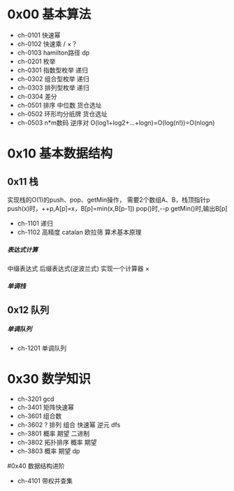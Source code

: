 ﻿# 0x00 基本算法
- ch-0101 快速幂
- ch-0102 快速乘 / ×？
- ch-0103 hamilton路径 dp
- ch-0201 枚举
- ch-0301 指数型枚举 递归 
- ch-0302 组合型枚举 递归
- ch-0303 排列型枚举 递归
- ch-0304 差分
- ch-0501 排序 中位数 货仓选址
- ch-0502 环形均分纸牌 货仓选址
- ch-0503 n*m数码 逆序对
O(log1+log2+...+logn)=O(log(n!))=O(nlogn)

# 0x10 基本数据结构
## 0x11 栈
实现栈的O(1)的push、pop、getMin操作，
需要2个数组A、B，栈顶指针p
push(x)时，++p,A[p]=x，B[p]=min(x,B[p-1])
pop()时,--p
getMin()时,输出B[p]

- ch-1101 递归
- ch-1102 高精度 catalan 欧拉筛 算术基本原理

##### 表达式计算
中缀表达式 后缀表达式(逆波兰式) 
实现一个计算器 ×

##### 单调栈



## 0x12 队列

##### 单调队列
- ch-1201 单调队列


# 0x30 数学知识
- ch-3201 gcd
- ch-3401 矩阵快速幂
- ch-3601 组合数
- ch-3602 ? 排列 组合 快速幂 逆元 dfs
- ch-3801 概率 期望 二进制
- ch-3802 拓扑排序 概率 期望
- ch-3803 概率 期望 dp

#0x40 数据结构进阶
- ch-4101 带权并查集